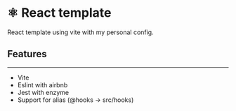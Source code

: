 # ⚛ React template

React template using vite with my personal config.

## Features

---

- Vite
- Eslint with airbnb
- Jest with enzyme
- Support for alias (@hooks -> src/hooks)